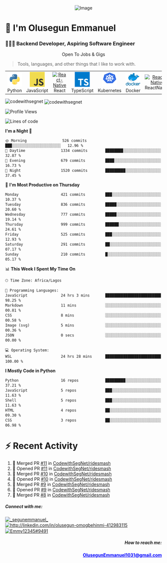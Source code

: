 <div align="center">
  <img align="center" height="200" width="1000" src="https://raw.githubusercontent.com/Schweinepriester/Schweinepriester/master/MeagerHardtofindAlbertosaurus-size_restricted.gif" alt="Image" />
</div>

<div>
  <h1 align="left">👋 I'm Olusegun Emmanuel</h1>
</div>
<h3 align="left">👨🏾‍💻 Backend Developer, Aspiring Software Engineer</h3>
<p align="center"> Open To Jobs & Gigs</p>

> Tools, languages, and other things that I like to work with.
<table>
  <tr>
    <td align="center" width="96">
      <a href="#macropower-tech">
        <img src="https://raw.githubusercontent.com/github/explore/main/topics/python/python.png" width="48" height="48" alt="Python" />
      </a>
      <br>Python
    </td>
    <td align="center" width="96">
      <a href="#macropower-tech">
        <img src="https://raw.githubusercontent.com/github/explore/main/topics/javascript/javascript.png" width="48" height="48" alt="JavaScript" />
      </a>
      <br>JavaScript
    </td>
    <td align="center" width="96">
      <a href="#macropower-tech">
        <img src="https://reactnative.dev/img/header_logo.svg" width="48" height="48" alt="React-Native" />
      </a>
      <br>React
    </td>
    <td align="center" width="96">
      <a href="#macropower-tech">
        <img src="https://raw.githubusercontent.com/github/explore/main/topics/typescript/typescript.png" width="48" height="48" alt="TypeScript" />
      </a>
      <br>TypeScript
    </td>
    <td align="center" width="96">
      <a href="#macropower-tech">
        <img src="https://raw.githubusercontent.com/cncf/artwork/master/projects/kubernetes/icon/color/kubernetes-icon-color.svg" width="48" height="48" alt="Kubernetes" />
      </a>
      <br>Kubernetes
    </td>
    <td align="center" width="96"> 
      <a href="#macropower-tech">
        <img src="https://raw.githubusercontent.com/github/explore/main/topics/docker/docker.png" width="48" height="48" alt="Docker" />
      </a>
      <br>Docker
    </td>
   <td align="center" width="96">
      <a href="#macropower-tech">
        <img src="https://reactnative.dev/img/header_logo.svg" width="48" height="48" alt="React-Native" />
      </a>
      <br>ReactNative
    </td>
     <td align="center" width="96">
      <a href="#macropower-tech">
        <img src="https://upload.wikimedia.org/wikipedia/commons/3/35/Tux.svg" width="48" height="48" alt="Linux" />
      </a>
      <br>Linux
    </td>
  </tr>
</table>


<div>
  <p><img align="left" src="https://github-readme-stats.vercel.app/api/top-langs?username=codewithsegnet&show_icons=true&locale=en&bg_color=00000000&layout=compact&hide_border=True&text_color=ffffff" alt="codewithsegnet" /></p>
<p>&nbsp;<img align="center" src="https://github-readme-stats.vercel.app/api?username=codewithsegnet&show_icons=true&locale=en&bg_color=00000000&hide_border=True&text_color=ffffff" alt="codewithsegnet" /></p>

</div>

<!--START_SECTION:wakatime-->
![Profile Views](http://img.shields.io/badge/Profile%20Views-0-blue)

![Lines of code](https://img.shields.io/badge/From%20Hello%20World%20I%27ve%20Written-25.1%20million%20lines%20of%20code-blue)

**I'm a Night 🦉** 

```text
🌞 Morning                526 commits         ███░░░░░░░░░░░░░░░░░░░░░░   12.96 % 
🌆 Daytime                1334 commits        ████████░░░░░░░░░░░░░░░░░   32.87 % 
🌃 Evening                679 commits         ████░░░░░░░░░░░░░░░░░░░░░   16.73 % 
🌙 Night                  1520 commits        █████████░░░░░░░░░░░░░░░░   37.45 % 
```
📅 **I'm Most Productive on Thursday** 

```text
Monday                   421 commits         ███░░░░░░░░░░░░░░░░░░░░░░   10.37 % 
Tuesday                  836 commits         █████░░░░░░░░░░░░░░░░░░░░   20.60 % 
Wednesday                777 commits         █████░░░░░░░░░░░░░░░░░░░░   19.14 % 
Thursday                 999 commits         ██████░░░░░░░░░░░░░░░░░░░   24.61 % 
Friday                   525 commits         ███░░░░░░░░░░░░░░░░░░░░░░   12.93 % 
Saturday                 291 commits         ██░░░░░░░░░░░░░░░░░░░░░░░   07.17 % 
Sunday                   210 commits         █░░░░░░░░░░░░░░░░░░░░░░░░   05.17 % 
```


📊 **This Week I Spent My Time On** 

```text
🕑︎ Time Zone: Africa/Lagos

💬 Programming Languages: 
JavaScript               24 hrs 3 mins       █████████████████████████   98.25 % 
Markdown                 11 mins             ░░░░░░░░░░░░░░░░░░░░░░░░░   00.81 % 
CSS                      8 mins              ░░░░░░░░░░░░░░░░░░░░░░░░░   00.58 % 
Image (svg)              5 mins              ░░░░░░░░░░░░░░░░░░░░░░░░░   00.36 % 
JSON                     0 secs              ░░░░░░░░░░░░░░░░░░░░░░░░░   00.00 % 

💻 Operating System: 
WSL                      24 hrs 28 mins      █████████████████████████   100.00 % 
```

**I Mostly Code in Python** 

```text
Python                   16 repos            █████████░░░░░░░░░░░░░░░░   37.21 % 
JavaScript               5 repos             ███░░░░░░░░░░░░░░░░░░░░░░   11.63 % 
Shell                    5 repos             ███░░░░░░░░░░░░░░░░░░░░░░   11.63 % 
HTML                     4 repos             ██░░░░░░░░░░░░░░░░░░░░░░░   09.30 % 
CSS                      3 repos             ██░░░░░░░░░░░░░░░░░░░░░░░   06.98 % 
```




<!--END_SECTION:wakatime-->


# ⚡ Recent Activity
<!--START_SECTION:activity-->
1. 🎉 Merged PR [#11](https://github.com/CodewithSegNet/ridesmash/pull/11) in [CodewithSegNet/ridesmash](https://github.com/CodewithSegNet/ridesmash)
2. 💪 Opened PR [#11](https://github.com/CodewithSegNet/ridesmash/pull/11) in [CodewithSegNet/ridesmash](https://github.com/CodewithSegNet/ridesmash)
3. 🎉 Merged PR [#10](https://github.com/CodewithSegNet/ridesmash/pull/10) in [CodewithSegNet/ridesmash](https://github.com/CodewithSegNet/ridesmash)
4. 💪 Opened PR [#10](https://github.com/CodewithSegNet/ridesmash/pull/10) in [CodewithSegNet/ridesmash](https://github.com/CodewithSegNet/ridesmash)
5. 🎉 Merged PR [#9](https://github.com/CodewithSegNet/ridesmash/pull/9) in [CodewithSegNet/ridesmash](https://github.com/CodewithSegNet/ridesmash)
6. 💪 Opened PR [#9](https://github.com/CodewithSegNet/ridesmash/pull/9) in [CodewithSegNet/ridesmash](https://github.com/CodewithSegNet/ridesmash)
7. 🎉 Merged PR [#8](https://github.com/CodewithSegNet/ridesmash/pull/8) in [CodewithSegNet/ridesmash](https://github.com/CodewithSegNet/ridesmash)
<!--END_SECTION:activity-->


<h5 align="left">Connect with me:</h5>
<p align="left">
<a href="https://twitter.com/_segunemmanuel_" target="blank"><img align="center" src="https://raw.githubusercontent.com/rahuldkjain/github-profile-readme-generator/master/src/images/icons/Social/twitter.svg" alt="_segunemmanuel_" height="30" width="40" /></a>
<a href="https://linkedin.com/in/http://linkedin.com/in/olusegun-omogbehinmi-412983115" target="blank"><img align="center" src="https://raw.githubusercontent.com/rahuldkjain/github-profile-readme-generator/master/src/images/icons/Social/linked-in-alt.svg" alt="http://linkedin.com/in/olusegun-omogbehinmi-412983115" height="30" width="40" /></a>
<a href="https://discord.gg/Emmy12345#9491" target="blank"><img align="center" src="https://raw.githubusercontent.com/rahuldkjain/github-profile-readme-generator/master/src/images/icons/Social/discord.svg" alt="Emmy12345#9491" height="30" width="40" /></a>

   <div style="flex: 1; text-align: right;">
    <h5>How to reach me:</h5>
    <a href="mailto:OlusegunEmmanuel1031@gmail.com" style="color: blue; font-weight: bold;">OlusegunEmmanuel1031@gmail.com</a>
  </div>
</p>
